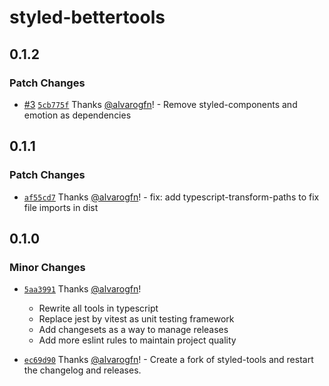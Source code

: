 # styled-bettertools

## 0.1.2

### Patch Changes

- [#3](https://github.com/alvarogfn/styled-bettertools/pull/3) [`5cb775f`](https://github.com/alvarogfn/styled-bettertools/commit/5cb775f102ba8c2d80140f8114c9c9c68433aef0) Thanks [@alvarogfn](https://github.com/alvarogfn)! - Remove styled-components and emotion as dependencies

## 0.1.1

### Patch Changes

- [`af55cd7`](https://github.com/alvarogfn/styled-bettertools/commit/af55cd70715ff4b3017bf03ff004123cbafc65e2) Thanks [@alvarogfn](https://github.com/alvarogfn)! - fix: add typescript-transform-paths to fix file imports in dist

## 0.1.0

### Minor Changes

- [`5aa3991`](https://github.com/alvarogfn/styled-bettertools/commit/5aa39913c4fefb6c45451a4ddb2b4dcc4b38ec49)
  Thanks [@alvarogfn](https://github.com/alvarogfn)!

  - Rewrite all tools in typescript
  - Replace jest by vitest as unit testing framework
  - Add changesets as a way to manage releases
  - Add more eslint rules to maintain project quality

- [`ec69d90`](https://github.com/alvarogfn/styled-bettertools/commit/ec69d9009b8064d5229f1d9d61f33729485d176f) Thanks [@alvarogfn](https://github.com/alvarogfn)! - Create a fork of styled-tools and restart the changelog and releases.
